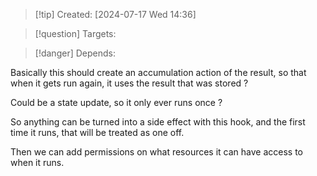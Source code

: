 
>[!tip] Created: [2024-07-17 Wed 14:36]

>[!question] Targets: 

>[!danger] Depends: 

Basically this should create an accumulation action of the result, so that when it gets run again, it uses the result that was stored ?

Could be a state update, so it only ever runs once ?

So anything can be turned into a side effect with this hook, and the first time it runs, that will be treated as one off.

Then we can add permissions on what resources it can have access to when it runs.